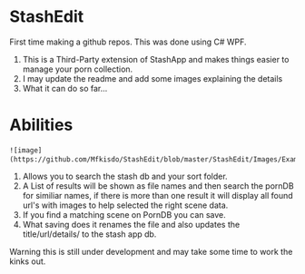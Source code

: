 # StashEdit
First time making a github repos. This was done using C# WPF.


1. This is a Third-Party extension of StashApp and makes things easier to manage your porn collection.
2. I may update the readme and add some images explaining the details
3. What it can do so far...

# Abilities

    ![image](https://github.com/Mfkisdo/StashEdit/blob/master/StashEdit/Images/Example1.jpg)
    
1. Allows you to search the stash db and your sort folder.
2. A List of results will be shown as file names and then search the pornDB for similiar names, if there is more than one result it will display all found url's with images to help selected
  the right scene data.
3. If you find a matching scene on PornDB you can save.
4. What saving does it renames the file and also updates the title/url/details/ to the stash app db. 

Warning this is still under development and may take some time to work the kinks out.
